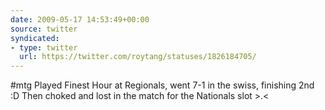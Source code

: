 ```yaml
---
date: 2009-05-17 14:53:49+00:00
source: twitter
syndicated:
- type: twitter
  url: https://twitter.com/roytang/statuses/1826184705/
---
```


#mtg Played Finest Hour at Regionals, went 7-1 in the swiss, finishing 2nd :D Then choked and lost in the match for the Nationals slot &gt;.&lt;